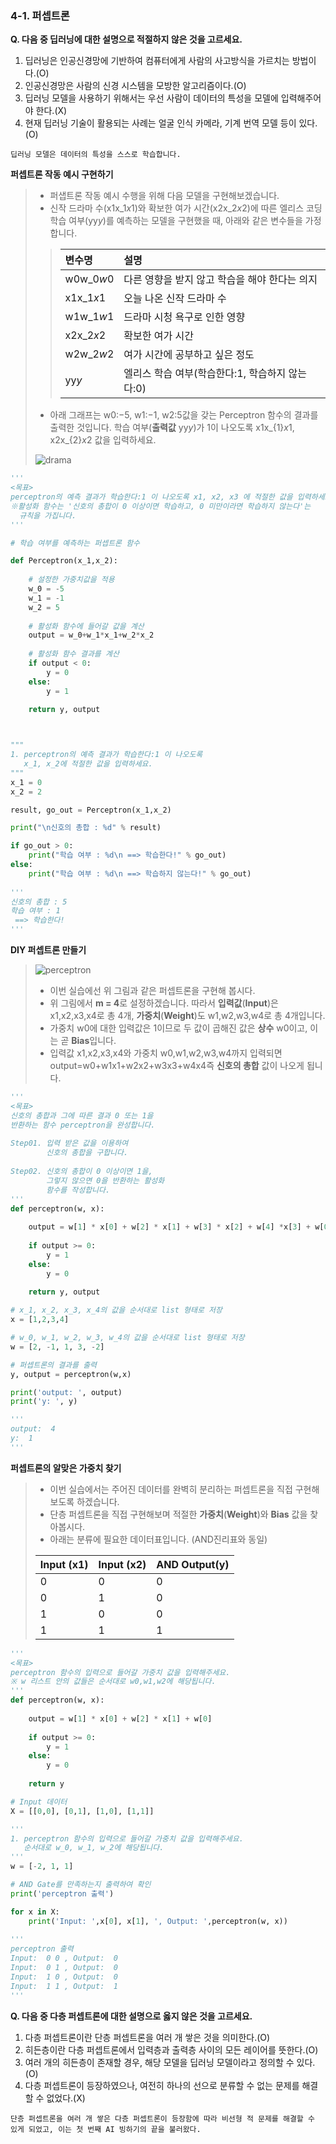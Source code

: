 ### 4-1. 퍼셉트론



**Q. 다음 중 딥러닝에 대한 설명으로 적절하지 않은 것을 고르세요.**

1. 딥러닝은 인공신경망에 기반하여 컴퓨터에게 사람의 사고방식을 가르치는 방법이다.(O)
2. 인공신경망은 사람의 신경 시스템을 모방한 알고리즘이다.(O)
3. 딥러닝 모델을 사용하기 위해서는 우선 사람이 데이터의 특성을 모델에 입력해주어야 한다.(X)
4. 현재 딥러닝 기술이 활용되는 사례는 얼굴 인식 카메라, 기계 번역 모델 등이 있다.(O)

```
딥러닝 모델은 데이터의 특성을 스스로 학습합니다.
```



**퍼셉트론 작동 예시 구현하기**

> * 퍼샙트론 작동 예시 수행을 위해 다음 모델을 구현해보겠습니다.
> * 신작 드라마 수(x1x_1*x*1)와 확보한 여가 시간(x2x_2*x*2)에 따른 엘리스 코딩 학습 여부(yy*y*)를 예측하는 모델을 구현했을 때, 아래와 같은 변수들을 가정합니다.
>
> > | 변수명    | 설명                                            |
> > | :-------- | :---------------------------------------------- |
> > | w0w_0*w*0 | 다른 영향을 받지 않고 학습을 해야 한다는 의지   |
> > | x1x_1*x*1 | 오늘 나온 신작 드라마 수                        |
> > | w1w_1*w*1 | 드라마 시청 욕구로 인한 영향                    |
> > | x2x_2*x*2 | 확보한 여가 시간                                |
> > | w2w_2*w*2 | 여가 시간에 공부하고 싶은 정도                  |
> > | yy*y*     | 엘리스 학습 여부(학습한다:1, 학습하지 않는다:0) |
>
> * 아래 그래프는 w0:−5, w1:−1, w2:5값을 갖는 Perceptron 함수의 결과를 출력한 것입니다. 학습 여부(**출력값** yy*y*)가 1이 나오도록 x1x_{1}*x*1, x2x_{2}*x*2 값을 입력하세요.
>
> ![drama](.\drama.png)

```python
'''
<목표>
perceptron의 예측 결과가 학습한다:1 이 나오도록 x1, x2, x3 에 적절한 값을 입력하세요.
※활성화 함수는 '신호의 총합이 0 이상이면 학습하고, 0 미만이라면 학습하지 않는다'는 
  규칙을 가집니다.
'''

# 학습 여부를 예측하는 퍼셉트론 함수

def Perceptron(x_1,x_2):
    
    # 설정한 가중치값을 적용
    w_0 = -5 
    w_1 = -1
    w_2 = 5
    
    # 활성화 함수에 들어갈 값을 계산
    output = w_0+w_1*x_1+w_2*x_2
    
    # 활성화 함수 결과를 계산
    if output < 0:
        y = 0
    else:
        y = 1
    
    return y, output



"""
1. perceptron의 예측 결과가 학습한다:1 이 나오도록
   x_1, x_2에 적절한 값을 입력하세요.
"""
x_1 = 0
x_2 = 2

result, go_out = Perceptron(x_1,x_2)

print("\n신호의 총합 : %d" % result)

if go_out > 0:
    print("학습 여부 : %d\n ==> 학습한다!" % go_out)
else:
    print("학습 여부 : %d\n ==> 학습하지 않는다!" % go_out)
    
'''
신호의 총합 : 5
학습 여부 : 1
 ==> 학습한다!
'''
```



**DIY 퍼셉트론 만들기**

> ![perceptron](.\perceptron.png)
>
> * 이번 실습에선 위 그림과 같은 퍼셉트론을 구현해 봅시다.
> * 위 그림에서 **m = 4**로 설정하겠습니다. 따라서 **입력값**(**Input**)은 x1,x2,x3,x4로 총 4개, **가중치**(**Weight**)도 w1,w2,w3,w4로 총 4개입니다.
> * 가중치 w0에 대한 입력값은 1이므로 두 값이 곱해진 값은 **상수** w0이고, 이는 곧 **Bias**입니다.
> * 입력값 x1,x2,x3,x4와 가중치 w0,w1,w2,w3,w4까지 입력되면 output=w0+w1x1+w2x2+w3x3+w4x4즉 **신호의 총합** 값이 나오게 됩니다.

```python
'''
<목표>
신호의 총합과 그에 따른 결과 0 또는 1을
반환하는 함수 perceptron을 완성합니다.
   
Step01. 입력 받은 값을 이용하여
        신호의 총합을 구합니다.
           
Step02. 신호의 총합이 0 이상이면 1을, 
        그렇지 않으면 0을 반환하는 활성화 
        함수를 작성합니다.
'''
def perceptron(w, x):
    
    output = w[1] * x[0] + w[2] * x[1] + w[3] * x[2] + w[4] *x[3] + w[0]
    
    if output >= 0:
        y = 1
    else:
        y = 0
    
    return y, output

# x_1, x_2, x_3, x_4의 값을 순서대로 list 형태로 저장
x = [1,2,3,4]

# w_0, w_1, w_2, w_3, w_4의 값을 순서대로 list 형태로 저장
w = [2, -1, 1, 3, -2]

# 퍼셉트론의 결과를 출력
y, output = perceptron(w,x)

print('output: ', output)
print('y: ', y)

'''
output:  4
y:  1
'''
```



**퍼셉트론의 알맞은 가중치 찾기**

> * 이번 실습에서는 주어진 데이터를 완벽히 분리하는 퍼셉트론을 직접 구현해보도록 하겠습니다.
> * 단층 퍼셉트론을 직접 구현해보며 적절한 **가중치**(**Weight**)와 **Bias** 값을 찾아봅시다.
> * 아래는 분류에 필요한 데이터표입니다. (AND진리표와 동일)
>
> | Input (x1) | Input (x2) | AND Output(y) |
> | :--------- | :--------- | :------------ |
> | 0          | 0          | 0             |
> | 0          | 1          | 0             |
> | 1          | 0          | 0             |
> | 1          | 1          | 1             |

```python
'''
<목표>
perceptron 함수의 입력으로 들어갈 가중치 값을 입력해주세요.
※ w 리스트 안의 값들은 순서대로 w0,w1,w2에 해당됩니다.
'''
def perceptron(w, x):
    
    output = w[1] * x[0] + w[2] * x[1] + w[0]
    
    if output >= 0:
        y = 1
    else:
        y = 0
    
    return y

# Input 데이터
X = [[0,0], [0,1], [1,0], [1,1]]

'''
1. perceptron 함수의 입력으로 들어갈 가중치 값을 입력해주세요.
   순서대로 w_0, w_1, w_2에 해당됩니다.
'''
w = [-2, 1, 1]

# AND Gate를 만족하는지 출력하여 확인
print('perceptron 출력')

for x in X:
    print('Input: ',x[0], x[1], ', Output: ',perceptron(w, x))
    
'''
perceptron 출력
Input:  0 0 , Output:  0
Input:  0 1 , Output:  0
Input:  1 0 , Output:  0
Input:  1 1 , Output:  1
'''
```



**Q. 다음 중 다층 퍼셉트론에 대한 설명으로 옳지 않은 것을 고르세요.**

1. 다층 퍼셉트론이란 단층 퍼셉트론을 여러 개 쌓은 것을 의미한다.(O)
2. 히든층이란 다층 퍼셉트론에서 입력층과 출력층 사이의 모든 레이어를 뜻한다.(O)
3. 여러 개의 히든층이 존재할 경우, 해당 모델을 딥러닝 모델이라고 정의할 수 있다.(O)
4. 다층 퍼셉트론이 등장하였으나, 여전히 하나의 선으로 분류할 수 없는 문제를 해결할 수 없었다.(X)

```
단층 퍼셉트론을 여러 개 쌓은 다층 퍼셉트론이 등장함에 따라 비선형 적 문제를 해결할 수 있게 되었고, 이는 첫 번째 AI 빙하기의 끝을 불러왔다.
```

